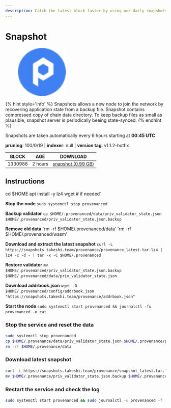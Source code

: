 ```yaml
---
description: Catch the latest block faster by using our daily snapshots.
---
```


# Snapshot

<figure><img src="https://github.com/takeshi-val/Logo/raw/main/provenance.png" width="150" alt=""><figcaption></figcaption></figure>

{% hint style='info' %}
Snapshots allows a new node to join the network by recovering application state from a backup file. 
Snapshot contains compressed copy of chain data directory. To keep backup files as small as plausible, 
snapshot server is periodically beeing state-synced.
{% endhint %}

Snapshots are taken automatically every 6 hours starting at **00:45 UTC**

**pruning**: 100/0/19 | **indexer**: null | **version tag**: v1.1.2-hotfix

| BLOCK             | AGE             | DOWNLOAD                                                                                            |
| ----------------- | --------------- | --------------------------------------------------------------------------------------------------- |
| 1330988 | 2 hours | [snapshot (0.99 GB)](https://snapshots.takeshi.team/provenance/snapshot\_latest.tar.lz4) |

## Instructions

cd $HOME
apt install -y lz4 wget  # if needed`

**Stop the node**
`sudo systemctl stop provenanced`

**Backup validator**
`cp $HOME/.provenanced/data/priv_validator_state.json $HOME/.provenanced/priv_validator_state.json.backup`

**Remove old data**
'rm -rf $HOME/.provenanced/data'
'rm -rf $HOME/.provenanced/wasm'

**Download and extract the latest snapshot**
`curl -L https://snapshots.takeshi.team/provenance/provenance_latest.tar.lz4 | lz4 -c -d - | tar -x -C $HOME/.provenanced`

**Restore validator**
`mv $HOME/.provenanced/priv_validator_state.json.backup $HOME/.provenanced/data/priv_validator_state.json`

**Download addrbook.json**
`wget -O $HOME/.provenanced/config/addrbook.json "https://snapshots.takeshi.team/provenance/addrbook.json"`

**Start the node**
`sudo systemctl start provenanced && journalctl -fu provenanced -o cat`

### Stop the service and reset the data

```bash
sudo systemctl stop provenanced
cp $HOME/.provenance/data/priv_validator_state.json $HOME/.provenance/priv_validator_state.json.backup
rm -rf $HOME/.provenance/data
```

### Download latest snapshot

```bash
curl -L https://snapshots.takeshi.team/provenance/snapshot_latest.tar.lz4 | tar -Ilz4 -xf - -C $HOME/.provenance
mv $HOME/.provenance/priv_validator_state.json.backup $HOME/.provenance/data/priv_validator_state.json
```

### Restart the service and check the log

```bash
sudo systemctl start provenanced && sudo journalctl -u provenanced -f --no-hostname -o cat
```
